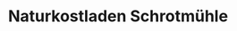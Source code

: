 ---
title: "Naturkostladen Schrotmühle"
url: /dahn/naturkostladen-schrotmuehle/
shop: Lebensmittel
---